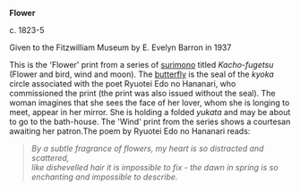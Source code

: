 **Flower**

c. 1823-5  

Given to the Fitzwilliam Museum by E. Evelyn Barron in 1937

This is the 'Flower' print from a series of [surimono](/context/textP) titled _Kacho-fugetsu_ (Flower and bird, wind and moon). The [butterfly](text494.htm) is the seal of the _kyoka_ circle associated with the poet Ryuotei Edo no Hananari, who commissioned the print (the print was also issued without the seal). The woman imagines that she sees the face of her lover, whom she is longing to meet, appear in her mirror. She is holding a folded _yukata_ and may be about to go to the bath-house. The 'Wind' print from the series shows a courtesan awaiting her patron.The poem by Ryuotei Edo no Hananari reads:

> _By a subtle fragrance of flowers, my heart is so distracted and scattered,   
like dishevelled hair it is impossible to fix - the dawn in spring is so enchanting and impossible to describe._
